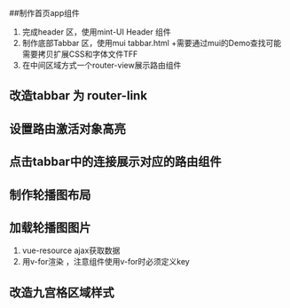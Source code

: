 ##制作首页app组件
1. 完成header 区，使用mint-UI Header 组件
2. 制作底部Tabbar 区，使用mui tabbar.html
    +需要通过mui的Demo查找可能需要拷贝扩展CSS和字体文件TFF
3. 在中间区域方式一个router-view展示路由组件 


## 改造tabbar 为 router-link

## 设置路由激活对象高亮

## 点击tabbar中的连接展示对应的路由组件

## 制作轮播图布局

## 加载轮播图图片
1. vue-resource ajax获取数据
2. 用v-for渲染 ，注意组件使用v-for时必须定义key

## 改造九宫格区域样式


